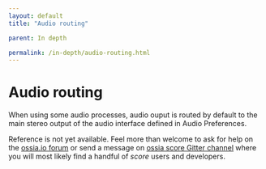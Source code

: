 ```yaml
---
layout: default
title: "Audio routing"

parent: In depth

permalink: /in-depth/audio-routing.html
---
```


# Audio routing
When using some audio processes, audio ouput is routed by default to the main stereo output of the audio interface defined in Audio Preferences.

Reference is not yet available. Feel more than welcome to ask for help on the [ossia.io forum](https://forum.ossia.io) or send a message on [ossia score Gitter channel](https://gitter.im/ossia/score) where you will most likely find a handful of *score* users and developers.